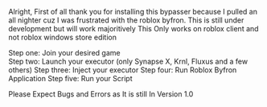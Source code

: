 Alright, First of all thank you for installing this bypasser because I pulled an all nighter cuz I was frustrated with the roblox byfron.
This is still under development but will work majoritively 
This Only works on roblox client and not roblox windows store edition

Step one: Join your desired game
<br>Step two: Launch your executor (only Synapse X, Krnl, Fluxus and a few others)
Step three: Inject your executor
Step four: Run Roblox Byfron Application
Step five: Run your Script

Please Expect Bugs and Errors as It is still In Version 1.0

